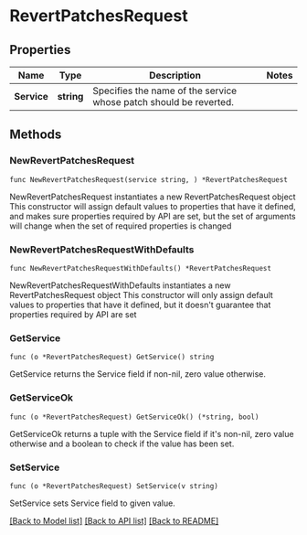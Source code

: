 # RevertPatchesRequest

## Properties

Name | Type | Description | Notes
------------ | ------------- | ------------- | -------------
**Service** | **string** | Specifies the name of the service whose patch should be reverted. | 

## Methods

### NewRevertPatchesRequest

`func NewRevertPatchesRequest(service string, ) *RevertPatchesRequest`

NewRevertPatchesRequest instantiates a new RevertPatchesRequest object
This constructor will assign default values to properties that have it defined,
and makes sure properties required by API are set, but the set of arguments
will change when the set of required properties is changed

### NewRevertPatchesRequestWithDefaults

`func NewRevertPatchesRequestWithDefaults() *RevertPatchesRequest`

NewRevertPatchesRequestWithDefaults instantiates a new RevertPatchesRequest object
This constructor will only assign default values to properties that have it defined,
but it doesn't guarantee that properties required by API are set

### GetService

`func (o *RevertPatchesRequest) GetService() string`

GetService returns the Service field if non-nil, zero value otherwise.

### GetServiceOk

`func (o *RevertPatchesRequest) GetServiceOk() (*string, bool)`

GetServiceOk returns a tuple with the Service field if it's non-nil, zero value otherwise
and a boolean to check if the value has been set.

### SetService

`func (o *RevertPatchesRequest) SetService(v string)`

SetService sets Service field to given value.



[[Back to Model list]](../README.md#documentation-for-models) [[Back to API list]](../README.md#documentation-for-api-endpoints) [[Back to README]](../README.md)



